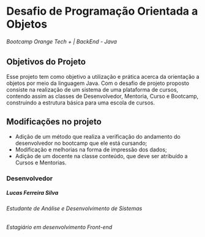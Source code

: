 # Desafio de Programação Orientada a Objetos
###### Bootcamp Orange Tech + | BackEnd - Java

## Objetivos do Projeto
Esse projeto tem como objetivo a utilização e prática acerca da orientação a  objetos por meio da linguagem Java.
Com o desafio de projeto proposto consiste na realização de um sistema de uma plataforma de cursos, contendo assim as classes de Desenvolvedor, Mentoria, Curso e Bootcamp, construindo a estrutura básica para uma escola de cursos.

## Modificações no projeto
- Adição de um método que realiza a verificação do andamento do desenvolvedor no bootcamp que ele está cursando;
- Modificação e melhorias na forma de impressão dos dados;
- Adição de um docente na classe conteúdo, que deve ser atribuído a Cursos e Mentorias.

### Desenvolvedor
##### Lucas Ferreira Silva
###### Estudante de Análise e Desenvolvimento de Sistemas
###### Estagiário em desenvolvimento Front-end
